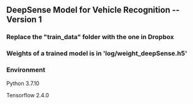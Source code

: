 ## DeepSense Model for Vehicle Recognition -- Version 1
### Replace the "train_data" folder with the one in Dropbox
### Weights of a trained model is in 'log/weight_deepSense.h5'

### Environment
Python 3.7.10

Tensorflow 2.4.0
